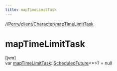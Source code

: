 ```yaml
---
title: mapTimeLimitTask
---
```

//[Perry](../../../index.html)/[client](../index.html)/[Character](index.html)/[mapTimeLimitTask](map-time-limit-task.html)



# mapTimeLimitTask



[jvm]\
var [mapTimeLimitTask](map-time-limit-task.html): [ScheduledFuture](https://docs.oracle.com/javase/8/docs/api/java/util/concurrent/ScheduledFuture.html)<*>? = null




